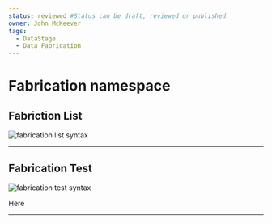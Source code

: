 ```yaml
---
status: reviewed #Status can be draft, reviewed or published. 
owner: John McKeever
tags:
  - DataStage
  - Data Fabrication
---
```

# Fabrication namespace

## Fabriction List

![fabrication list syntax](../railroads/svgs/fabrication-list.svg "fabrication list syntax")

---

## Fabrication Test

![fabrication test syntax](../railroads/svgs//fabrication-test.svg "fabrication test syntax")

Here

---
